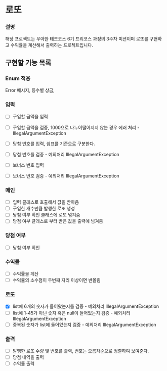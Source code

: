 # 로또

### 설명
해당 프로젝트는 우아한 테크코스 6기 프리코스 과정의 3주차 미션이며 로또를 구현하고 수익률을 계산해서 출력하는 프로젝트입니다.

##  구현할 기능 목록

### Enum 적용 
Error 메시지, 등수별 상금,

### 입력
- [ ] 구입할 금액을 입력
- [ ] 구입할 금액을 검증, 1000으로 나누어떨어지지 않는 경우 에러 처리 - IllegalArgumentException

- [ ] 당첨 번호를 입력, 쉼표를 기준으로 구분한다.
- [ ] 당첨 번호를 검증 - 예외처리 IllegalArgumentException

- [ ] 보너스 번호 입력
- [ ] 보너스 번호 검증 - 예외처리 IllegalArgumentException 

### 메인
- [ ] 입력 클래스로 호출해서 값을 받아옴
- [ ] 구입한 개수만큼 발행한 로또 생성
- [ ] 당첨 여부 확인 클래스에 로또 넘겨줌
- [ ] 당첨 여부 클래스로 부터 받은 값을 출력에 넘겨줌

### 당첨 여부
- [ ] 당첨 여부 확인

### 수익률
- [ ] 수익률을 계산
- [ ] 수익률의 소수점이 두번쨰 자리 이상이면 반올림

### 로또
- [x] list에 6개의 숫자가 들어왔는지를 검증 - 예외처리 IllegalArgumentException
- [ ] list에 1-45가 아닌 숫자 혹은 null이 들어있는지 검증 - 예외처리 IllegalArgumentException
- [ ] 중복된 숫자가 list에 들어있는지 검증 - 예외처리 IllegalArgumentException

### 출력
- [ ] 발행한 로또 수량 및 번호를 출력, 번호는 오름차순으로 정렬하여 보여준다.
- [ ] 당첨 내역을 출력
- [ ] 수익률 출력